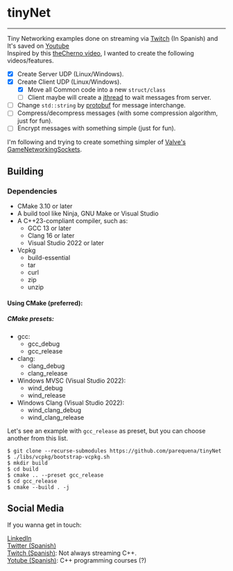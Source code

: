 # tinyNet
---

Tiny Networking examples done on streaming via [Twitch](www.twitch.tv/theApoCa) (In Spanish) and It's saved on [Youtube](https://www.youtube.com/playlist?list=PLBEviA0cKSijxLaqOVXHsZAxSwb9yYml4)<br/>
Inspired by this [theCherno video](https://www.youtube.com/watch?v=jS9rBienEFQ), I wanted to create the following videos/features.
 * [x] Create Server UDP (Linux/Windows).
 * [x] Create Client UDP (Linux/Windows).
    * [x] Move all Common code into a new `struct/class`
    * [ ] Client maybe will create a [jthread](https://en.cppreference.com/w/cpp/thread/jthread) to wait messages from server.
 * [ ] Change `std::string` by [protobuf](https://github.com/protocolbuffers/protobuf) for message interchange.
 * [ ] Compress/decompress messages (with some compression algorithm, just for fun).
 * [ ] Encrypt messages with something simple (just for fun).

I'm following and trying to create something simpler of [Valve's GameNetworkingSockets](https://github.com/ValveSoftware/GameNetworkingSockets).

## Building
### Dependencies
* CMake 3.10 or later
* A build tool like Ninja, GNU Make or Visual Studio
* A C++23-compliant compiler, such as:
  * GCC 13 or later
  * Clang 16 or later
  * Visual Studio 2022 or later
* Vcpkg
  * build-essential
  * tar
  * curl
  * zip
  * unzip

#### Using CMake (preferred):

##### CMake presets:
* gcc:
    * gcc_debug
    * gcc_release
* clang:
    * clang_debug
    * clang_release
* Windows MVSC (Visual Studio 2022):
    * wind_debug
    * wind_release
* Windows Clang (Visual Studio 2022):
    * wind_clang_debug
    * wind_clang_release

Let's see an example with `gcc_release` as preset, but you can choose another from this list.
```
$ git clone --recurse-submodules https://github.com/parequena/tinyNet
$ ./libs/vcpkg/bootstrap-vcpkg.sh
$ mkdir build
$ cd build
$ cmake .. --preset gcc_release
$ cd gcc_release
$ cmake --build . -j
```

## Social Media
If you wanna get in touch:

[LinkedIn](https://www.linkedin.com/in/parequena/) <br/>
[Twitter (Spanish)](https://twitter.com/conPdePABLO) <br/>
[Twitch (Spanish)](https://www.twitch.tv/theApoCa): Not always streaming C++. <br/>
[Yotube (Spanish)](https://www.youtube.com/channel/UCnrucENG097xgewxhVe5toA): C++ programming courses (?) <br/>
